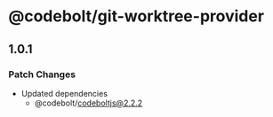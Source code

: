 # @codebolt/git-worktree-provider

## 1.0.1

### Patch Changes

- Updated dependencies
  - @codebolt/codeboltjs@2.2.2
